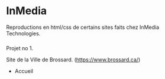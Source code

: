 # InMedia
Reproductions en html/css de certains sites faits chez InMedia Technologies.

###
Projet no 1.

Site de la Ville de Brossard. (https://www.brossard.ca/)

  - Accueil
